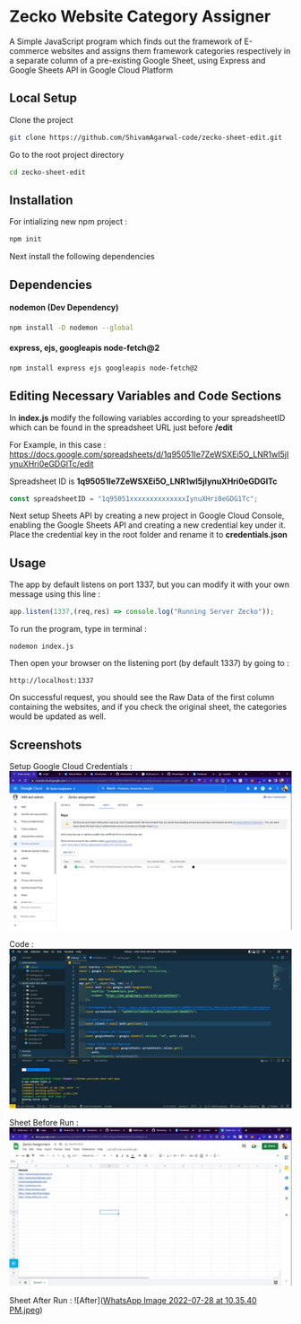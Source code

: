 
# Zecko Website Category Assigner

A Simple JavaScript program which finds out the framework of E-commerce websites and assigns them framework categories respectively in a separate column of a pre-existing Google Sheet, using Express and Google Sheets API in Google Cloud Platform


## Local Setup

Clone the project

```bash
git clone https://github.com/ShivamAgarwal-code/zecko-sheet-edit.git
```

Go to the root project directory

```bash
cd zecko-sheet-edit
```


## Installation

For intializing new npm project :

```bash
npm init
```
Next install the following dependencies
## Dependencies

#### nodemon (Dev Dependency)

```bash
npm install -D nodemon --global
```

#### express, ejs, googleapis node-fetch@2

```bash
npm install express ejs googleapis node-fetch@2
```


## Editing Necessary Variables and Code Sections

In **index.js** modify the following variables according to your spreadsheetID which can be found in the spreadsheet URL just before **/edit**

For Example, in this case :
https://docs.google.com/spreadsheets/d/1q95051Ie7ZeWSXEi5O_LNR1wI5jIynuXHri0eGDGlTc/edit

Spreadsheet ID is **1q95051Ie7ZeWSXEi5O_LNR1wI5jIynuXHri0eGDGlTc**

```javascript
const spreadsheetID = "1q95051xxxxxxxxxxxxxxIynuXHri0eGDG1Tc";
```

Next setup Sheets API by creating a new project in Google Cloud Console, enabling the Google Sheets API and creating a new credential key under it. Place the credential key in the root folder and rename it to **credentials.json**
## Usage

The app by default listens on port 1337, but you can modify it with your own message using this line :

```javascript
app.listen(1337,(req,res) => console.log("Running Server Zecko"));
```

To run the program, type in terminal :
```
nodemon index.js
```

Then open your browser on the listening port (by default 1337) by going to :
```
http://localhost:1337
```

On successful request, you should see the Raw Data of the first column containing the websites, and if you check the original sheet, the categories would be updated as well.


## Screenshots

Setup Google Cloud Credentials :
![Cloud](https://github.com/ShivamAgarwal-code/zecko-sheet-edit/blob/main/WhatsApp%20Image%202022-07-28%20at%2010.11.24%20PM.jpeg)

Code :
![Code](https://github.com/ShivamAgarwal-code/zecko-sheet-edit/blob/main/WhatsApp%20Image%202022-07-28%20at%2010.12.04%20PM.jpeg)

Sheet Before Run :
![Before](https://github.com/ShivamAgarwal-code/zecko-sheet-edit/blob/main/WhatsApp%20Image%202022-07-28%20at%2010.18.59%20PM.jpeg)

Sheet After Run :
![After]([WhatsApp Image 2022-07-28 at 10.35.40 PM.jpeg](https://github.com/ShivamAgarwal-code/zecko-sheet-edit/blob/main/WhatsApp%20Image%202022-07-28%20at%2010.35.40%20PM.jpeg))

